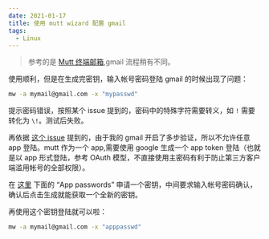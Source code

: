 ```yaml
---
date: 2021-01-17
title: 使用 mutt wizard 配置 gmail
tags:
  - Linux
---
```

> 参考的是 [Mutt 终端邮箱](https://teaper.dev/Mutt-f17401710cb4432f824e66bfcd5d0c2c),gmail 流程稍有不同。

使用顺利，但是在生成完密钥，输入帐号密码登陆 gmail 的时候出现了问题：

```bash
mw -a mymail@gmail.com -x "mypasswd"
```

提示密码错误，按照某个 issue 提到的，密码中的特殊字符需要转义，如 `!` 需要转化为 `\!`。测试后失败。

再依据 [这个 issue](https://github.com/LukeSmithxyz/mutt-wizard/issues/246) 提到的，由于我的 gmail 开启了多步验证，所以不允许任意 app 登陆。mutt 作为一个 app,需要使用 google 生成一个 app token 登陆（也就是以 app 形式登陆，参考 OAuth 模型，不直接使用主密码有利于防止第三方客户端滥用帐号的全部权限）。

在 [这里](https://myaccount.google.com/security) 下面的 “App passwords” 申请一个密钥，中间要求输入帐号密码确认，确认后点击生成就能获取一个全新的密钥。

再使用这个密钥登陆就可以啦：

```bash
mw -a mymail@gmail.com -x "apppasswd"
```